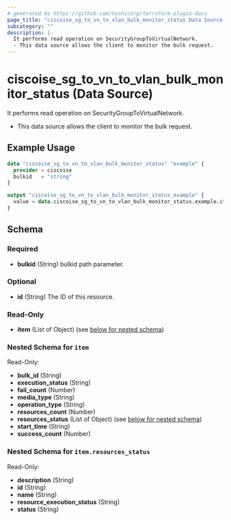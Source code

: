 ```yaml
---
# generated by https://github.com/hashicorp/terraform-plugin-docs
page_title: "ciscoise_sg_to_vn_to_vlan_bulk_monitor_status Data Source - terraform-provider-ciscoise"
subcategory: ""
description: |-
  It performs read operation on SecurityGroupToVirtualNetwork.
  - This data source allows the client to monitor the bulk request.
---
```


# ciscoise_sg_to_vn_to_vlan_bulk_monitor_status (Data Source)

It performs read operation on SecurityGroupToVirtualNetwork.

- This data source allows the client to monitor the bulk request.

## Example Usage

```terraform
data "ciscoise_sg_to_vn_to_vlan_bulk_monitor_status" "example" {
  provider = ciscoise
  bulkid   = "string"
}

output "ciscoise_sg_to_vn_to_vlan_bulk_monitor_status_example" {
  value = data.ciscoise_sg_to_vn_to_vlan_bulk_monitor_status.example.item
}
```

<!-- schema generated by tfplugindocs -->
## Schema

### Required

- **bulkid** (String) bulkid path parameter.

### Optional

- **id** (String) The ID of this resource.

### Read-Only

- **item** (List of Object) (see [below for nested schema](#nestedatt--item))

<a id="nestedatt--item"></a>
### Nested Schema for `item`

Read-Only:

- **bulk_id** (String)
- **execution_status** (String)
- **fail_count** (Number)
- **media_type** (String)
- **operation_type** (String)
- **resources_count** (Number)
- **resources_status** (List of Object) (see [below for nested schema](#nestedobjatt--item--resources_status))
- **start_time** (String)
- **success_count** (Number)

<a id="nestedobjatt--item--resources_status"></a>
### Nested Schema for `item.resources_status`

Read-Only:

- **description** (String)
- **id** (String)
- **name** (String)
- **resource_execution_status** (String)
- **status** (String)



